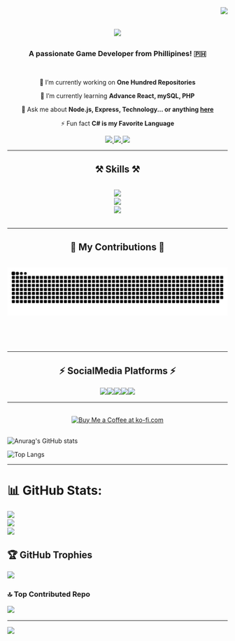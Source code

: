 <img align="right" src="https://visitor-badge.laobi.icu/badge?page_id=salesp07.salesp07" />

<h1 align="center">
    <img src="https://readme-typing-svg.herokuapp.com/?font=Righteous&size=35&center=true&vCenter=true&width=500&height=70&duration=4000&lines=Hi+There!+👋;+I'm+Izanami!;" />
</h1>

<h3 align="center">A passionate Game Developer from Phillipines! 🇵🇭</h3>

<br/>

<div align="center">
 
 🔭 I’m currently working on **One Hundred Repositories**
 
 🌱 I’m currently learning **Advance React, mySQL, PHP**

💬 Ask me about **Node.js, Express, Technology... or anything [here](https://github.com/IzanamiiDevv)**

⚡ Fun fact **C# is my Favorite Language**

 </div>
 
<div align="center"> 
  <a href="mailto:pedro.sales.muniz@gmail.com">
    <img src="https://img.shields.io/badge/Gmail-333333?style=for-the-badge&logo=gmail&logoColor=red" />
  </a>
  <a href="https://linkedin.com/in/pedro-sales-muniz" target="_blank">
    <img src="https://img.shields.io/badge/LinkedIn-0077B5?style=for-the-badge&logo=linkedin&logoColor=white" target="_blank" />
  </a>
  <a href="https://izanamiidevv.vercel.app/" target="_blank">
     <img src="https://img.shields.io/badge/Portfolio-FF5722?style=for-the-badge&logo=todoist&logoColor=white" target="_blank" /> <!-- sqlite, safari, google-chrome are other good icon options -->
  </a>
</div>

 <hr/>
 
<h2 align="center">⚒️ Skills ⚒️</h2>
<br/>
<div align="center">
    <img src="https://skillicons.dev/icons?i=html,css,javascript,typescript,cs,python,php,haskell" /><br>
    <img src="https://skillicons.dev/icons?i=nodejs,express,react,vite,dotnet,mysql,docker" /><br>
    <img src="https://skillicons.dev/icons?i=github,git,vscode,stackoverflow,unity,discord" />
    
    
    
</div>

<br/>
<hr/>

<div align="center">
  <h2>🐍 My Contributions 🐍</h2>
  <br>
  <img alt="snake eating my contributions" src="https://raw.githubusercontent.com/salesp07/salesp07/output/github-contribution-grid-snake.svg" />
  
  <br/><br/><br/>
</div>

<hr/>

<h2 align="center">⚡ SocialMedia Platforms ⚡</h2>

<div align="center">
    <img src="https://img.shields.io/badge/Facebook-1877F2?style=for-the-badge&logo=facebook&logoColor=white" target="_blank" /><img src="https://img.shields.io/badge/Instagram-E4405F?style=for-the-badge&logo=instagram&logoColor=white" target="_blank" /><img src="https://img.shields.io/badge/Codepen-000000?style=for-the-badge&logo=codepen&logoColor=white" target="_blank" /><img src="https://img.shields.io/badge/Codewars-B1361E?style=for-the-badge&logo=Codewars&logoColor=white" target="_blank" /><img src="https://img.shields.io/badge/GitHub-100000?style=for-the-badge&logo=github&logoColor=white" target="_blank" />
</div>


<hr/>

<br/>

<div align="center">
<a href='https://ko-fi.com/V7V4RAK9C' target='_blank'><img height='64' style='border:0px;height:64px;' src='https://storage.ko-fi.com/cdn/kofi1.png?v=3' border='0' alt='Buy Me a Coffee at ko-fi.com' /></a>
</div>

<br/>

![Anurag's GitHub stats](https://github-readme-stats.vercel.app/api?username=izanamiiDevv&show_icons=true&theme=tokyonight)

![Top Langs](https://github-readme-stats.vercel.app/api/top-langs/?username=izanamiiDevv&layout=compact&theme=tokyonight)

<hr>

# 📊 GitHub Stats:
![](https://github-readme-stats.vercel.app/api?username=izanamiiDevv&theme=tokyonight&hide_border=false&include_all_commits=true&count_private=false)<br/>
![](https://github-readme-streak-stats.herokuapp.com/?user=izanamiiDevv&theme=tokyonight&hide_border=false)<br/>
![](https://github-readme-stats.vercel.app/api/top-langs/?username=izanamiiDevv&theme=tokyonight&hide_border=false&include_all_commits=true&count_private=false&layout=compact)

## 🏆 GitHub Trophies
![](https://github-profile-trophy.vercel.app/?username=izanamiiDevv&theme=tokyonight&no-frame=false&no-bg=true&margin-w=4)

### 🔝 Top Contributed Repo
![](https://github-contributor-stats.vercel.app/api?username=izanamiiDevv&limit=5&theme=tokyonight&combine_all_yearly_contributions=true)

---
[![](https://visitcount.itsvg.in/api?id=izanamiiDevv&icon=5&color=1)](https://visitcount.itsvg.in)

<!-- Proudly created with GPRM ( https://gprm.itsvg.in ) -->
